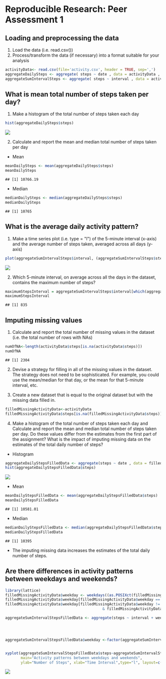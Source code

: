 # Reproducible Research: Peer Assessment 1


## Loading and preprocessing the data
1. Load the data (i.e. read.csv())
2. Process/transform the data (if necessary) into a format suitable for your analysis

```r
activityData<- read.csv(file='activity.csv', header = TRUE, sep=',')
aggregateDailySteps <- aggregate( steps ~ date , data = activityData , FUN = sum )
aggregateSumIntervalSteps <- aggregate( steps ~ interval , data = activityData , FUN = sum )
```


## What is mean total number of steps taken per day?
1. Make a histogram of the total number of steps taken each day


```r
hist(aggregateDailySteps$steps)
```

![](PA1_template_files/figure-html/unnamed-chunk-2-1.png) 

2. Calculate and report the mean and median total number of steps taken per day

- Mean

```r
meanDailySteps <- mean(aggregateDailySteps$steps)
meanDailySteps
```

```
## [1] 10766.19
```

- Median

```r
medianDailySteps <- median(aggregateDailySteps$steps)
medianDailySteps
```

```
## [1] 10765
```

## What is the average daily activity pattern?
1. Make a time series plot (i.e. type = "l") of the 5-minute interval (x-axis) and the average number of steps taken, averaged across all days (y-axis)

```r
plot(aggregateSumIntervalSteps$interval, (aggregateSumIntervalSteps$steps/length(names(table(activityData$date)))), type='l',xlab = "Time Intervals", ylab= "Average Number of Steps Taken")
```

![](PA1_template_files/figure-html/unnamed-chunk-5-1.png) 

2. Which 5-minute interval, on average across all the days in the dataset, contains the maximum number of steps?

```r
maximumStepsInterval = aggregateSumIntervalSteps$interval[which(aggregateSumIntervalSteps$steps == max(aggregateSumIntervalSteps$steps))]
maximumStepsInterval
```

```
## [1] 835
```


## Imputing missing values
1. Calculate and report the total number of missing values in the dataset (i.e. the total number of rows with NAs)

```r
numOfNA<-length(activityData$steps[is.na(activityData$steps)])
numOfNA
```

```
## [1] 2304
```

2. Devise a strategy for filling in all of the missing values in the dataset. The strategy does not need to be sophisticated. For example, you could use the mean/median for that day, or the mean for that 5-minute interval, etc.

3. Create a new dataset that is equal to the original dataset but with the missing data filled in.


```r
filledMissingActivityData<-activityData
filledMissingActivityData$steps[is.na(filledMissingActivityData$steps)]<-mean(aggregateSumIntervalSteps$steps/length(names(table(activityData$date))))
```

4. Make a histogram of the total number of steps taken each day and Calculate and report the mean and median total number of steps taken per day. Do these values differ from the estimates from the first part of the assignment? What is the impact of imputing missing data on the estimates of the total daily number of steps?

- Histogram

```r
aggregateDailyStepsFilledData <- aggregate(steps ~ date , data = filledMissingActivityData , FUN = sum )
hist(aggregateDailyStepsFilledData$steps)
```

![](PA1_template_files/figure-html/unnamed-chunk-9-1.png) 

- Mean

```r
meanDailyStepsFilledData <- mean(aggregateDailyStepsFilledData$steps)
meanDailyStepsFilledData
```

```
## [1] 10581.01
```

- Median

```r
medianDailyStepsFilledData <- median(aggregateDailyStepsFilledData$steps)
medianDailyStepsFilledData
```

```
## [1] 10395
```
- The imputing missing data increases the estimates of the total daily number of steps.


## Are there differences in activity patterns between weekdays and weekends?

```r
library(lattice) 
filledMissingActivityData$weekday <- weekdays((as.POSIXct(filledMissingActivityData$date)))
filledMissingActivityData$weekday[filledMissingActivityData$weekday == 'Saturday' | filledMissingActivityData$weekday == 'Sunday']<- 'Weekend'
filledMissingActivityData$weekday[filledMissingActivityData$weekday != 'Saturday' & filledMissingActivityData$weekday != 'Sunday'
                                            & filledMissingActivityData$weekday != 'Weekend']<- 'Weekday'

aggregateSumIntervalStepsFilledData <- aggregate(steps ~ interval + weekday, data = filledMissingActivityData , FUN = sum )




aggregateSumIntervalStepsFilledData$weekday <-factor(aggregateSumIntervalStepsFilledData$weekday)


xyplot(aggregateSumIntervalStepsFilledData$steps~aggregateSumIntervalStepsFilledData$interval|aggregateSumIntervalStepsFilledData$weekday, 
       main="Activity patterns between weekdays and weekends", 
       ylab="Number of Steps", xlab="Time Interval",type="l", layout=c(1,2))
```

![](PA1_template_files/figure-html/unnamed-chunk-12-1.png) 
